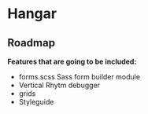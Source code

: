 # Hangar #
## Roadmap ##

**Features that are going to be included:**

- forms.scss Sass form builder module
- Vertical Rhytm debugger
- grids 
- Styleguide